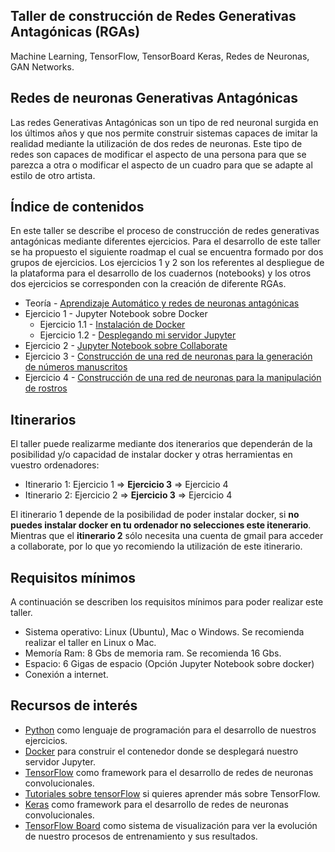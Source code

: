 ## Taller de construcción de Redes Generativas Antagónicas (RGAs)

Machine Learning, TensorFlow, TensorBoard Keras, Redes de Neuronas, GAN Networks. 

## Redes de neuronas Generativas Antagónicas

Las redes Generativas Antagónicas son un tipo de red neuronal surgida en los últimos años y que nos permite construir sistemas capaces de imitar la realidad mediante la utilización de dos redes de neuronas. Este tipo de redes son capaces de modificar el aspecto de una persona para que se parezca a otra o modificar el aspecto de un cuadro para que se adapte al estilo de otro artista. 

## Índice de contenidos

En este taller se describe el proceso de construcción de redes generativas antagónicas mediante diferentes ejercicios. Para el desarrollo de este taller se ha propuesto el siguiente roadmap el cual se encuentra formado por dos grupos de ejercicios. Los ejercicios 1 y 2 son los referentes al despliegue de la plataforma para el desarrollo de los cuadernos (notebooks) y los otros dos ejercicios se corresponden con la creación de diferente RGAs. 

* Teoría - [Aprendizaje Automático y redes de neuronas antagónicas](./slides.pdf)
* Ejercicio 1 - Jupyter Notebook sobre Docker 
    - Ejercicio 1.1 - [Instalación de Docker](./exercises/exercise_1_1.md)
    - Ejercicio 1.2 - [Desplegando mi servidor Jupyter](./exercises/exercise_1_2.md)
* Ejercicio 2 - [Jupyter Notebook sobre Collaborate](./exercises/exercise_2.md)
* Ejercicio 3 - [Construcción de una red de neuronas para la generación de números manuscritos](./exercises/exercise_3.md)
* Ejercicio 4 - [Construcción de una red de neuronas para la manipulación de rostros](./exercises/exercise_4.md)

## Itinerarios

El taller puede realizarme mediante dos itenerarios que dependerán de la posibilidad y/o capacidad de instalar docker y otras herramientas en vuestro ordenadores:

* Itinerario 1: Ejercicio 1 => __Ejercicio 3__ => Ejercicio 4
* Itinerario 2: Ejercicio 2 => __Ejercicio 3__ => Ejercicio 4

El itinerario 1 depende de la posibilidad de poder instalar docker, si __no puedes instalar docker en tu ordenador no selecciones este itenerario__. Mientras que el __itinerario 2__ sólo necesita una cuenta de gmail para acceder a collaborate, por lo que yo recomiendo la utilización de este itinerario. 

## Requisitos mínimos

A continuación se describen los requisitos mínimos para poder realizar este taller. 

* Sistema operativo: Linux (Ubuntu), Mac o Windows. Se recomienda realizar el taller en Linux o Mac. 
* Memoría Ram: 8 Gbs de memoria ram. Se recomienda 16 Gbs. 
* Espacio: 6 Gigas de espacio (Opción Jupyter Notebook sobre docker) 
* Conexión a internet.

## Recursos de interés

- [Python](https://www.python.org/) como lenguaje de programación para el desarrollo de nuestros ejercicios.
- [Docker](https://docs.docker.com/) para construir el contenedor donde se desplegará nuestro servidor Jupyter.
- [TensorFlow](https://www.tensorflow.org/) como framework para el desarrollo de redes de neuronas convolucionales.
- [Tutoriales sobre tensorFlow](https://www.tensorflow.org/tutorials) si quieres aprender más sobre TensorFlow.
- [Keras](https://keras.io/) como framework para el desarrollo de redes de neuronas convolucionales.
- [TensorFlow Board](https://www.tensorflow.org/tensorboard) como sistema de visualización para ver la evolución de nuestro procesos de entrenamiento y sus resultados.

